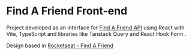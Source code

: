 # Find A Friend Front-end

Project developed as an interface for [Find A Friend API](https://github.com/dameness/find-a-friend-api) using React with Vite, TypeScript and libraries like Tanstack Query and React Hook Form .


Design based in [Rocketseat - Find A Friend](https://www.figma.com/design/yJZmSO27qADKqnlht2bCcx/Find-A-Friend-(APP)-(Community)?node-id=1-2&t=K9GBMCX0ELNtNVxV-0) 
